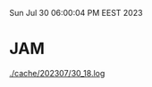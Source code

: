Sun Jul 30 06:00:04 PM EEST 2023
# JAM
<a href='./cache/202307/30_18.log'>./cache/202307/30_18.log</a>
